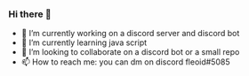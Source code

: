 ### Hi there 👋

<!--
**Fleoid/Fleoid** is a ✨ _special_ ✨ repository because its `README.md` (this file) appears on your GitHub profile.
-->

- 🔭 I’m currently working on a discord server and discord bot
- 🌱 I’m currently learning java script
- 👯 I’m looking to collaborate on a discord bot or a small repo
- 📫 How to reach me: you can dm on discord  fleoid#5085


